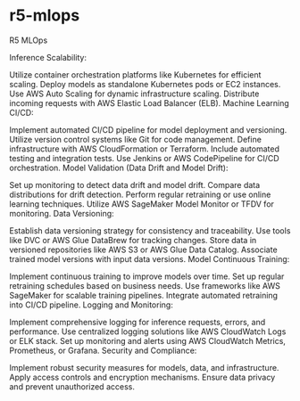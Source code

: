 # r5-mlops
R5 MLOps 

Inference Scalability:

Utilize container orchestration platforms like Kubernetes for efficient scaling.
Deploy models as standalone Kubernetes pods or EC2 instances.
Use AWS Auto Scaling for dynamic infrastructure scaling.
Distribute incoming requests with AWS Elastic Load Balancer (ELB).
Machine Learning CI/CD:

Implement automated CI/CD pipeline for model deployment and versioning.
Utilize version control systems like Git for code management.
Define infrastructure with AWS CloudFormation or Terraform.
Include automated testing and integration tests.
Use Jenkins or AWS CodePipeline for CI/CD orchestration.
Model Validation (Data Drift and Model Drift):

Set up monitoring to detect data drift and model drift.
Compare data distributions for drift detection.
Perform regular retraining or use online learning techniques.
Utilize AWS SageMaker Model Monitor or TFDV for monitoring.
Data Versioning:

Establish data versioning strategy for consistency and traceability.
Use tools like DVC or AWS Glue DataBrew for tracking changes.
Store data in versioned repositories like AWS S3 or AWS Glue Data Catalog.
Associate trained model versions with input data versions.
Model Continuous Training:

Implement continuous training to improve models over time.
Set up regular retraining schedules based on business needs.
Use frameworks like AWS SageMaker for scalable training pipelines.
Integrate automated retraining into CI/CD pipeline.
Logging and Monitoring:

Implement comprehensive logging for inference requests, errors, and performance.
Use centralized logging solutions like AWS CloudWatch Logs or ELK stack.
Set up monitoring and alerts using AWS CloudWatch Metrics, Prometheus, or Grafana.
Security and Compliance:

Implement robust security measures for models, data, and infrastructure.
Apply access controls and encryption mechanisms.
Ensure data privacy and prevent unauthorized access.

